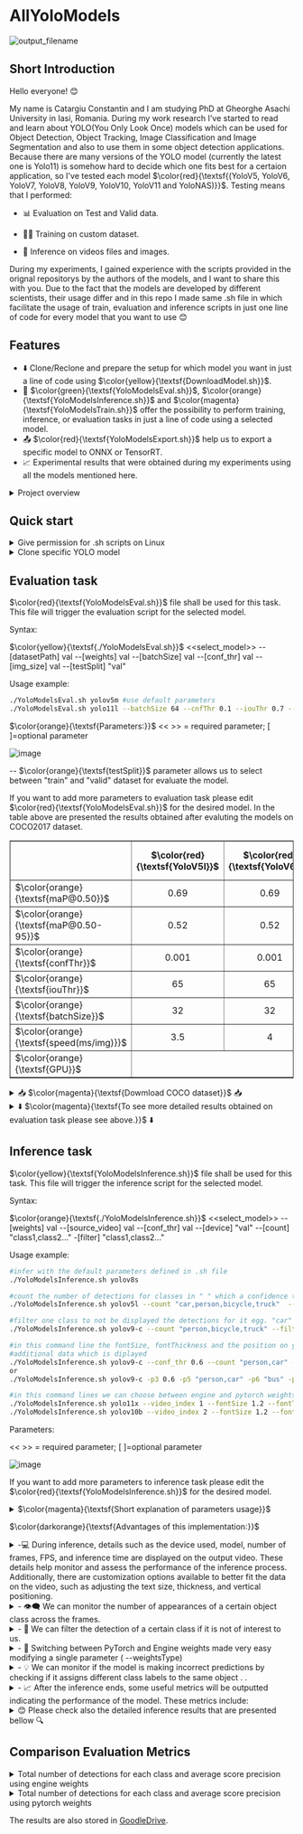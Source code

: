 # AllYoloModels
![output_filename](https://github.com/CostiCatargiu/AllYoloModels/assets/70476115/a8979dcb-2bb6-4f15-b4f9-10b3f99a7452)



## Short Introduction
Hello everyone! 😊

My name is Catargiu Constantin and I am studying PhD at Gheorghe Asachi University in Iasi, Romania. During my work research I've started to read and learn about YOLO(You Only Look Once) models which can be used for Object Detection, Object  Tracking, Image Classification and Image Segmentation and also to use them in some object detection applications. Because there are many versions of the YOLO model (currently the latest one is Yolo11) is somehow hard to decide which one fits best for a certaion application, so I've tested each model  $\color{red}{\textsf{(YoloV5, YoloV6, YoloV7, YoloV8, YoloV9, YoloV10, YoloV11 and YoloNAS)}}$. Testing means that I performed:

  - 📊 Evaluation on Test and Valid data.
  
  - 🏋️‍♂️ Training on custom dataset.
  
  - 🧠 Inference on videos files and images.

During my experiments, I gained experience with the scripts provided in the orignal repositorys by the authors of the models, and I want to share this with you. Due to the fact that the models are developed by different scientists, their  usage differ and in this repo I made same .sh file in which facilitate the usage of train, evaluation and inference scripts in just one line of code for every model that you want to use 😊

## Features

- ⬇️ Clone/Reclone and prepare the setup for which model you want in just a line of code using $\color{yellow}{\textsf{DownloadModel.sh}}$.
- 🔧 $\color{green}{\textsf{YoloModelsEval.sh}}$, $\color{orange}{\textsf{YoloModelsInference.sh}}$ and $\color{magenta}{\textsf{YoloModelsTrain.sh}}$ offer the possibility to perform training, inference, or evaluation tasks in just a line of code using a selected model.
- 📤 $\color{red}{\textsf{YoloModelsExport.sh}}$ help us to export a specific model to ONNX or TensorRT.
- 📈  Experimental results that were obtained during my experiments using all the models mentioned here.

<details>
  <summary>Project overview</summary>
After this repository is cloned the structure of the project will look like in the images bellow with the mention that the **YoloModels** directory is empty because no model is cloned there.

![image](https://github.com/CostiCatargiu/AllYoloModels/assets/70476115/76f8e45a-f182-48ff-860e-bf4094b66c2b) ![image](https://github.com/CostiCatargiu/AllYoloModels/assets/70476115/4aab8c84-1748-40bc-a399-fdecd570a6eb)

</details>

## Quick start

<details>
    <summary>Give permission for .sh scripts on Linux</summary>

  ```bash
  chmod +X DownloadModel.sh
  chmod +X YoloModelsEval.sh
  chmod +X YoloModelsInference.sh
  chmod +X YoloModelsTrain.sh
  chmod +X YoloModelsExport.sh

  ```

</details>

<details>
  <summary>Clone specific YOLO model</summary>
  
  To clone a specifi yolo model $\color{magenta}{\textsf{DownloadModel.sh}}$ is used that requires on parameter from the list  $\color{orange}{\textsf{(yolov5, yolov6, yolov7, yolov8, yolov9, yolov10, yolo11)}}$.
  
  ```bash
  ./DownloadModel.sh yolov5
  ```

Notice that first you clone the model, $\color{magenta}{\textsf{requirements.txt}}$ for it will be also installed.
After the model is cloned it will appear in $\color{magenta}{\textsf{YoloModels}}$ directory. If the model is already there and the script is executed a message will appear and ask if we want to reclone or no.

![image](https://github.com/CostiCatargiu/AllYoloModels/assets/70476115/ac73a342-45ef-4668-a298-0d481387bc18)

</details>


## Evaluation task

 $\color{red}{\textsf{YoloModelsEval.sh}}$ file shall be used for this task. This file will trigger the evaluation script for the selected model.

Syntax:

$\color{yellow}{\textsf{./YoloModelsEval.sh}}$ <<select_model>> --[datasetPath] val --[weights] val --[batchSize] val --[conf_thr] val --[img_size] val --[testSplit] "val"

Usage example:
  ```bash
 ./YoloModelsEval.sh yolov5m #use default parameters
 ./YoloModelsEval.sh yolo11l --batchSize 64 --cnfThr 0.1 --iouThr 0.7 --testSplit valid #custom parameters

```
$\color{orange}{\textsf{Parameters:}}$ 
 << >> = required parameter; [ ]=optional parameter

 ![image](https://github.com/CostiCatargiu/AllYoloModels/assets/70476115/2cf3f3c5-df09-402a-9194-ace8c400eb05)

 -- $\color{orange}{\textsf{testSplit}}$ parameter allows us to select between "train" and "valid" dataset for evaluate the model.

If you want to add more parameters to evaluation task please edit $\color{red}{\textsf{YoloModelsEval.sh}}$ for the desired model. In the table above are presented the results obtained after evaluting the models on COCO2017 dataset.  

<table border="1">
  <tr>
    <th></th>
    <th align="center">$\color{red}{\textsf{YoloV5l}}$</th>
    <th align="center">$\color{red}{\textsf{YoloV6l}}$</th>
    <th align="center">$\color{red}{\textsf{YoloV7}}$</th>
    <th align="center">$\color{red}{\textsf{YoloV8l}}$</th>
    <th align="center">$\color{red}{\textsf{YoloV9-e}}$</th>
    <th align="center">$\color{red}{\textsf{YoloV9-gelan-e}}$</th>
    <th align="center">$\color{red}{\textsf{YoloV10l}}$</th>
    <th align="center">$\color{red}{\textsf{Yolo11l}}$</th>
    
  </tr>
  <tr>
    <td>$\color{orange}{\textsf{maP@0.50}}$</td>
    <td align="center">0.69</td>
    <td align="center">0.69</td>
    <td align="center">0.69</td>
    <td align="center">0.71</td>
    <td align="center">0.73</td>
    <td align="center">0.72</td>
    <td align="center">0.70</td>
    <td align="center">0.68</td>

  </tr>
    <tr>
    <td>$\color{orange}{\textsf{maP@0.50-95}}$</td>
    <td align="center">0.52</td>
    <td align="center">0.52</td>
    <td align="center">0.50</td>
    <td align="center">0.57</td>
    <td align="center">0.56</td>
    <td align="center">0.55</td>
    <td align="center">0.54</td>
    <td align="center">0.53</td>
    
  </tr>
  
  <tr>
    <td>$\color{orange}{\textsf{confThr}}$</td>
    <td align="center">0.001</td>
    <td align="center">0.001</td>
    <td align="center">0.001</td>
    <td align="center">0.001</td>
    <td align="center">0.001</td>
    <td align="center">0.001</td>
    <td align="center">0.001</td>
    <td align="center">0.001</td>

  </tr>
  <tr>
    <td>$\color{orange}{\textsf{iouThr}}$</td>
    <td align="center">65</td>
    <td align="center">65</td>
    <td align="center">65</td>
    <td align="center">65</td>
    <td align="center">65</td>
    <td align="center">65</td>
    <td align="center">65</td>
    <td align="center">65</td>
  </tr>
    <tr>
    <td>$\color{orange}{\textsf{batchSize}}$</td>
    <td align="center">32</td>
    <td align="center">32</td>
    <td align="center">32</td>
    <td align="center">32</td>
    <td align="center">32</td>
    <td align="center">32</td>
    <td align="center">32</td>
    <td align="center">32</td>
  </tr>
    <tr>
    <td>$\color{orange}{\textsf{speed(ms/img)}}$</td>
    <td align="center">3.5</td>
    <td align="center">4</td>
    <td align="center">4.4</td>
    <td align="center">4</td>
    <td align="center">9.2</td>
    <td align="center">8</td>
    <td align="center">3.5</td>
    <td align="center">2.8</td>

  </tr>
  <tr>
    <td>$\color{orange}{\textsf{GPU}}$</td>
    <td colspan="7" align="center" >$\color{green}{\textsf{NVIDIA GeForce RTX 4090, 24209MiB}}$</td>
  </tr>
  
</table>

<details>
  <summary>📥 $\color{magenta}{\textsf{Dowmload COCO dataset}}$ 📥</summary>

To download COCO dataset you can use $\color{red}{\textsf{Utility/DatasetDownloadScripts/getcoco.sh}}$ .

The dataset will be downloaded in $\color{red}{\textsf{Utility/COCOdatasets}}$.

Please note that the labels for the testing set are not available, or at least I didn't find them. Another observation is that for YoloV6, we need to use bounding box format labels instead of polygon format labels for the evaluation task.

In the **get_coco.sh** script, we can select between downloading the train, test, valid, and segment data. By default, all datasets will be downloaded.

The YAML file for COCO dataset is located at path $\color{red}{\textsf{Utility/YAMLconfigs/coco.yaml}}$

Dataset size is around 27GB ( 5000 valid images, 40 670 test images and 118 287 train images)

![image](https://github.com/user-attachments/assets/94abb611-7d2e-435f-8930-3674077297f3)

</details>

<details>
  <summary>⬇️ $\color{magenta}{\textsf{To see more detailed results obtained on evaluation task please see above.}}$ ⬇️</summary>


<details>
  <summary>Evaluation on COCO dataset using yolov5l </summary>

![image](https://github.com/CostiCatargiu/AllYoloModels/assets/70476115/3993b392-1120-480a-ade3-823087e5e1e1)


</details>

<details>
  <summary>Evaluation on COCO dataset using yolov6l </summary>

![image](https://github.com/CostiCatargiu/AllYoloModels/assets/70476115/b001d8d6-bff8-4a23-bb70-bebd7420bd96)

![image](https://github.com/CostiCatargiu/AllYoloModels/assets/70476115/46c44ab4-03b2-4313-bbc9-44ec6ba20c53)

</details>


<details>
  <summary>Evaluation on COCO dataset using yolov7 </summary>

![image](https://github.com/CostiCatargiu/AllYoloModels/assets/70476115/5eb42bbf-2647-4fa3-b9b6-e17b928d34ea)

![image](https://github.com/CostiCatargiu/AllYoloModels/assets/70476115/b73ccf56-b06d-484b-ab70-ec0ea560dfaf)

</details>


<details>
  <summary>Evaluation on COCO dataset using yolov8l </summary>
  
  ![image](https://github.com/CostiCatargiu/AllYoloModels/assets/70476115/df790ffa-62d5-4ccf-a07d-6943d733b5f7)

![image](https://github.com/CostiCatargiu/AllYoloModels/assets/70476115/069538f6-fa61-462f-bcb9-f95a871dca38)


</details>

<details>
  <summary>Evaluation on COCO dataset using yolov9-e </summary>

![image](https://github.com/CostiCatargiu/AllYoloModels/assets/70476115/cb58d821-0462-4c93-93f6-e110cdf0582e)

</details>

<details>
  <summary>Evaluation on COCO dataset using yolov9_gelan-e </summary>

![image](https://github.com/CostiCatargiu/AllYoloModels/assets/70476115/451f47b8-ca6a-40b8-ac9b-5e5ef451738f)

</details>

<details>
  <summary>Evaluation on COCO dataset using yolov10l </summary>

![image](https://github.com/user-attachments/assets/aa676a38-2113-4046-b250-40226026366b)

</details>


<details>
  <summary>Evaluation on COCO dataset using yolo11l </summary>

![image](https://github.com/user-attachments/assets/2a830aa2-9dd7-46ea-a505-d387d1ec7629)

</details>

</details>

## Inference task

 $\color{yellow}{\textsf{YoloModelsInference.sh}}$ file shall be used for this task. This file will trigger the inference script for the selected model.

Syntax:

$\color{orange}{\textsf{./YoloModelsInference.sh}}$   <<select_model>> --[weights] val --[source_video] val --[conf_thr] val --[device] "val" --[count] "class1,class2..." -[filter] "class1,class2..."

Usage example:
  ```bash
#infer with the default parameters defined in .sh file
 ./YoloModelsInference.sh yolov8s

 #count the number of detections for classes in " " which a confidence threshold of 0.5
 ./YoloModelsInference.sh yolov5l --count "car,person,bicycle,truck"  --conf_thr 0.5

#filter one class to not be displayed the detections for it egg. "car" class
 ./YoloModelsInference.sh yolov9-c --count "person,bicycle,truck" --filter "car"  --conf_thr 0.5

#in this command line the fontSize, fontThickness and the position on y_axes are configured for a better appearence in the image of the
#additional data which is diplayed 
./YoloModelsInference.sh yolov9-c --conf_thr 0.6 --count "person,car" --filter "bus" --fontSize 1 --fontThickness 3 --ypos 50
or
./YoloModelsInference.sh yolov9-c -p3 0.6 -p5 "person,car" -p6 "bus" -p7 1 -p8 3 -p9 50

#in this command lines we can choose between engine and pytorch weights to use for inference
./YoloModelsInference.sh yolo11x --video_index 1 --fontSize 1.2 --fontThickness 2 --ypos 34 --initialypos 20 --labelTextSize 2 --weightsType engine  --count "car,person"
./YoloModelsInference.sh yolov10b --video_index 2 --fontSize 1.2 --fontThickness 3 --ypos 36 --initialypos 20 --labelTextSize 4 --weightsType pytorch  --count "bus,truck,train"

```
Parameters: 

 << >> = required parameter; [ ]=optional parameter
 
![image](https://github.com/CostiCatargiu/AllYoloModels/assets/70476115/c67eaced-bf55-413e-9ad3-b2e68eba63f4)

If you want to add more parameters to inference task please edit the $\color{red}{\textsf{YoloModelsInference.sh}}$ for the desired model.


<details>
  <summary>$\color{magenta}{\textsf{Short explanation of parameters usage}}$</summary>
  

The image above shows a variety of parameters available for selection, depending on what we aim to achieve in the inference task.
1. $\color{orange}{\textsf{model}}$: the only mandatory parameter required to initiate the inference process. It specifies the version of the YOLO model to be used for the inference task. The available options for this parameter are shown in the image above. All subsequent parameters are optional, and default values will be used if they are not provided.
   
2. $\color{orange}{\textsf{-p1 || --weights}}$: This parameter specifies the path to the weights that wiil be used for the inference. Default value for this:  $\color{gray}{\textsf{/ExperimentalResults/YoloV.../weights/<model>.pt}}$.

3. $\color{orange}{\textsf{p2 || --source video}}$: This parameter specifies the path to the video that will be used for inference. To simplify the selection of the desired video for inference, all files have been placed in a specific directory. From there, one can choose a video by indicating its index in the list (the image above displays all my test videos along with their respective indexes). The index of the video is specified using the next parameter.

4. $\color{orange}{\textsf{-p3 || --video index}}$: This parameter is used to indicate the list index of the video that will be used for inference.

5. $\color{orange}{\textsf{-p4 || --conf thr}}$: This parameter is used to set the cofindence threshold for the detection. Will be processed only the predictions with a precision greater than this threshold.

6. $\color{orange}{\textsf{-p5 || --device}}$: This parameter indicates the devide which will be used for the inference. We can choose 0 for GPU or "cpu".

7. $\color{orange}{\textsf{-p6 || --count}}$: This parameter is essentially a list where you can specify certain classes that the model was trained on. Using this parameter allows you to count and display the number of detections for the specified classes in each frame. By default this option is disabled.

8. $\color{orange}{\textsf{-p7 || --filter}}$: This parameter is essentially a list where you can specify certain classes that the model was trained on. Using this parameter allows you to exclude the specified classes from being displayed in the inference output. By default, this option is disabled.

9. $\color{orange}{\textsf{-p8 || --fontSize}}$: This parameter allows you to configure the text dimensions of the information displayed during video inference. This is useful because video resolutions can vary, and the text may be too small or too large depending on the resolution.

10. $\color{orange}{\textsf{-p9 || --fontThickness}}$: Similar to the previous parameter.

11.  $\color{orange}{\textsf{-p10 || --ypos}}$: This parameter is related to -p8 and -p9 and allows you to modify the distance between lines of displayed information to better fit within the image.

12. $\color{orange}{\textsf{-p11 || --initialypos}}$: Initial position of text on y axis.

13. $\color{orange}{\textsf{-p12 || --labelTextColor}}$: This parameter allows you to change the label text color, which can be useful when the text color is hard to distinguish from the background.

14. $\color{orange}{\textsf{-p13 || --labelTextSize}}$: This parameter allows you to adjust the label text size, which can be useful for different video resolutions where the text on certain labels may not be clearly visible.

15. $\color{orange}{\textsf{-p14 || --nrCompareFrames}}$: This parameter set the number of consecutive frames that will be compared to see if we had false positive or wrong predictions.

16. $\color{orange}{\textsf{-p15 || --saveConfusedPred}}$: This parameter allow us to save the frames in wich we had wrong predictons, that can help to make a short analysis and see were the model is not so good.

17. $\color{orange}{\textsf{-p16 || --boxSimilarity}}$: This parameter dynamically defines the pixel threshold to determine whether two detections are considered mismatched.

18. $\color{orange}{\textsf{-p17 || --weightsType}}$: This parameter allows us to choose between Pytorch weights type or Engine weights type.

19. $\color{orange}{\textsf{-p18 || --display info}}$: This parameter allows us to display or not the text during Inference task

20. $\color{orange}{\textsf{-p19 || --thr metric}}$: This parameter sets a threshold for the metrics calculated after the inference process, based on the number of predictions per class and their confidence levels. Upon completion of the inference, a txt file with two tables will be generated: one displaying the number of predictions and their average precision for each class with a confidence greater than this threshold, and a second table with the same information for predictions with a confidence below this threshold.
</details>

$\color{darkorange}{\textsf{Advantages of this implementation:}}$

<details>
  <summary> -💻 During inference, details such as the device used, model, number of frames, FPS, and inference time are displayed on the output video. These details help monitor and assess the performance of the inference process. Additionally, there are customization options available to better fit the data on the video, such as adjusting the text size, thickness, and vertical positioning. </summary>

  ```bash
./YoloModelsInference.sh yolov8m --conf_thr 0.45 --count "car,person,bus,bicycle"  --labelTextColor "white" --fontSize 2 --fontThickness 2 --ypos 60 --video_index 15 --labelTextSize 2  --thr_metric 0.6
  ```
![image](https://github.com/CostiCatargiu/AllYoloModels/assets/70476115/ba75d996-1c6e-41bd-80de-42c3d3b9e0fd)

</details>


<details>
  <summary> - 👁️‍🗨️ We can monitor the number of appearances of a certain object class across the frames. </summary>
  
![image](https://github.com/CostiCatargiu/AllYoloModels/assets/70476115/a8d2612f-b584-48ff-8bc7-fb2da7ff501a)

</details>

  <details>
  <summary> - 🚫 We can filter the detection of a certain class if it is not of interest to us. </summary>
    
![image](https://github.com/CostiCatargiu/AllYoloModels/assets/70476115/22e8d381-8147-442e-a5b2-d47521270cc2)

</details>
  <details>
  <summary> - 🚀 Switching between PyTorch and Engine weights made  very easy modifying a single parameter ( --weightsType)  </summary>

  ```bash
#engine weights
./YoloModelsInference.sh yolov5m --video_index 1 --fontSize 1.8 --fontThickness 3 --ypos 50 --initialypos 20 --labelTextColor "white" --labelTextSize 6 --weightsType engine  --count "car,person,bicycle,bus,traffic light" 
 ```
![image](https://github.com/CostiCatargiu/AllYoloModels/assets/70476115/920384ff-3cab-4384-8bc7-3b82b62e5ec5)

  ```bash
#engine weights
./YoloModelsInference.sh yolov5m --video_index 1 --fontSize 1.8 --fontThickness 3 --ypos 50 --initialypos 20 --labelTextColor "white" --labelTextSize 6 --weightsType pytorch  --count "car,person,bicycle,bus,traffic light" 
 ```

![image](https://github.com/CostiCatargiu/AllYoloModels/assets/70476115/90b160c8-b631-48f5-935a-06eb5afaae64)

</details>

  <details>
  <summary> - 💡 We can monitor if the model is making incorrect predictions by checking if it assigns different class labels to the same object . . </summary>

Parameters:
 --nrCompareFrames=4 (default) 
 --boxSimilarity=5 (default)
 
In this example the model is making a missmatch between bycile and motorcycle.
  
![image](https://github.com/CostiCatargiu/AllYoloModels/assets/70476115/017ecffd-888c-417f-9743-0a8688b149b3)

![image](https://github.com/CostiCatargiu/AllYoloModels/assets/70476115/b41465e0-1e6b-4bbc-b100-062bb1176943)

![image](https://github.com/CostiCatargiu/AllYoloModels/assets/70476115/0c62f06b-3c2f-423e-be55-1d6e4d828640)

In this example the model is making a missmatch between bus and airplane.

![image](https://github.com/CostiCatargiu/AllYoloModels/assets/70476115/5422b26b-0cf1-4450-8f7a-0c1be28dca6f)

![image](https://github.com/CostiCatargiu/AllYoloModels/assets/70476115/cb197e93-bbec-49d0-a0b6-28e15f06b53f)

</details>
  <details>
  <summary>  - 📈 After the inference ends, some useful metrics will be outputted indicating the performance of the model. These metrics include: </summary>
    
    a. The total number of objects detected for all classes in the video.

    b. The total number of detections for each class over the frames.
        
    c. The average precision for each class over the frames.
    
    d. The average FramesPerSecond (FPS).

    e. The time for inference process.
These metrics are saved in TXT format and are automatically stored after each inference task at the following path: egg. $\color{darkorange}{\textsf{ExperimentalRresults/YoloV9/inferGelan/exp28/gelan-c.txt}}$

  <details>
  <summary> gelan-m.txt </summary>
    
![image](https://github.com/CostiCatargiu/AllYoloModels/assets/70476115/0dab65ca-873a-490c-9e65-b273d0ea7b97)
  </details>
  
  <details>
  <summary> yolov8m.txt </summary>
    
![image](https://github.com/CostiCatargiu/AllYoloModels/assets/70476115/f87050e1-6e49-4376-abe2-aa3a1aecdf16)

    
  </details>

  <details>
  <summary>yolov10b.txt </summary>
    
![image](https://github.com/CostiCatargiu/AllYoloModels/assets/70476115/c5bc660a-034c-48b6-af20-bc4e178e9eb0)
  </details>


Additionally, there's an option to create a separate TXT file that compares the results obtained from each model after inference.The key advantage of this new TXT file is that it structures the data into tables, enabling straightforward and efficient comparison of performance across different models. This tabular arrangement simplifies the analysis, allowing users to quickly assess and contrast the effectiveness of each model based on two metrics: average precision per class and total number of detection per class. This organized format is especially beneficial for identifying the most suitable model for specific tasks or environments.

To generate this new metric we need to follow 2 steps:
1. Put the .txt files that you want to compare at the following path: $\color{darkorange}{\textsf{ExperimentalResults/Metrics/}}$
2. Execute the .py script:  $\color{darkorange}{\textsf{Utils/Scripts/generatemetric.py}}$. The script will generate a $\color{darkorange}{\textsf{Utils/Scripts/metric.txt}}$ file that contains the compared data for the models selected. 

![image](https://github.com/CostiCatargiu/AllYoloModels/assets/70476115/b24d2eb6-a96e-4e34-ba1a-6bb5d1246747)


![image](https://github.com/CostiCatargiu/AllYoloModels/assets/70476115/b763f625-ee66-4279-853f-c3178e562459)


</details>


</details>

  <details>
  <summary> 😊 Please check also the detailed inference results that are presented bellow 🔍 </summary>

<details>
  <summary> Compariston between results obtained after inference on video using all 6 models </summary>

<table border="1">
  <tr>
    <th></th>
    <th align="center">$\color{red}{\textsf{classes}}$</th>
    <th align="center">$\color{red}{\textsf{YoloV5l}}$</th>
    <th align="center">$\color{red}{\textsf{YoloV6l}}$</th>
    <th align="center">$\color{red}{\textsf{YoloV7}}$</th>
    <th align="center">$\color{red}{\textsf{YoloV8l}}$</th>
    <th align="center">$\color{red}{\textsf{YoloV9-c}}$</th>
    <th align="center">$\color{red}{\textsf{YoloV9-gelan-c}}$</th>
  </tr>

  <tr>
    <td>$\color{orange}{\textsf{nrDetects}}$</td>
    <td>$\color{orange}{\textsf{person}}$</td>
    <td align="center">9779</td>
    <td align="center">10385</td>
    <td align="center">10962</td>
    <td align="center">9924</td>
    <td align="center">10009</td>
    <td align="center">13342</td>
  </tr>
    <tr>
    <td>$\color{orange}{\textsf{avgConf}}$</td>
    <td>$\color{orange}{\textsf{person}}$</td>
    <td align="center">0.55</td>
    <td align="center">0.67</td>
    <td align="center">0.57</td>
    <td align="center">0.68</td>
    <td align="center">0.58</td>
    <td align="center">0.59</td>
  </tr>
  <tr>
    <td>$\color{orange}{\textsf{nrDetects}}$</td>
    <td>$\color{orange}{\textsf{bicycle}}$</td>
    <td align="center">1909</td>
    <td align="center">1656</td>
    <td align="center">1984</td>
    <td align="center">1567</td>
    <td align="center">1361</td>
    <td align="center">2644</td>
  </tr>
    <tr>
    <td>$\color{orange}{\textsf{avgConf}}$</td>
    <td>$\color{orange}{\textsf{bicycle}}$</td>
    <td align="center">0.60</td>
    <td align="center">0.83</td>
    <td align="center">0.65</td>
    <td align="center">0.54</td>
    <td align="center">0.65</td>
    <td align="center">0.68</td>
  </tr>
  <tr>
    <td>$\color{orange}{\textsf{nrDetects}}$</td>
    <td>$\color{orange}{\textsf{car}}$</td>
    <td align="center">16668</td>
    <td align="center">14124</td>
    <td align="center">13396</td>
    <td align="center">13482</td>
    <td align="center">13514</td>
    <td align="center">15156</td>
  </tr>
    <tr>
    <td>$\color{orange}{\textsf{avgConf}}$</td>
    <td>$\color{orange}{\textsf{car}}$</td>
    <td align="center">0.71</td>
    <td align="center">0.70</td>
    <td align="center">0.76</td>
    <td align="center">0.75</td>
    <td align="center">0.74</td>
    <td align="center">0.76</td>
  </tr>
    <tr>
    <td>$\color{orange}{\textsf{nrDetects}}$</td>
    <td>$\color{orange}{\textsf{truck}}$</td>
    <td align="center">2586</td>
    <td align="center">4664</td>
    <td align="center">5880</td>
    <td align="center">4167</td>
    <td align="center">4710</td>
    <td align="center">6391</td>
  </tr>
    <tr>
    <td>$\color{orange}{\textsf{avgConf}}$</td>
    <td>$\color{orange}{\textsf{truck}}$</td>
    <td align="center">0.88</td>
    <td align="center">0.75</td>
    <td align="center">0.89</td>
    <td align="center">0.73</td>
    <td align="center">0.86</td>
    <td align="center">0.86</td>
  </tr>
    <tr>
    <td>$\color{orange}{\textsf{nrDetects}}$</td>
    <td>$\color{orange}{\textsf{bus}}$</td>
    <td align="center">2008</td>
    <td align="center">2175</td>
    <td align="center">1534</td>
    <td align="center">1919</td>
    <td align="center">1712</td>
    <td align="center">1660</td>
  </tr>
    <tr>
    <td>$\color{orange}{\textsf{avgConf}}$</td>
    <td>$\color{orange}{\textsf{bus}}$</td>
    <td align="center">0.85</td>
    <td align="center">0.83</td>
    <td align="center">0.86</td>
    <td align="center">0.79</td>
    <td align="center">0.83</td>
    <td align="center">0.83</td>
  </tr>
      <tr>
    <td>$\color{orange}{\textsf{nrDetects}}$</td>
    <td>$\color{orange}{\textsf{traffic light}}$</td>
    <td align="center">1272</td>
    <td align="center">861</td>
    <td align="center">1456</td>
    <td align="center">918</td>
    <td align="center">1007</td>
    <td align="center">3278</td>
  </tr>
    <tr>
    <td>$\color{orange}{\textsf{avgConf}}$</td>
    <td>$\color{orange}{\textsf{traffic light}}$</td>
    <td align="center">0.90</td>
    <td align="center">0.78</td>
    <td align="center">0.92</td>
    <td align="center">0.61</td>
    <td align="center">0.89</td>
    <td align="center">0.90</td>
  </tr>
      <tr>
    <td>$\color{orange}{\textsf{nrDetects}}$</td>
    <td>$\color{orange}{\textsf{motorcycle}}$</td>
    <td align="center">703</td>
    <td align="center">194</td>
    <td align="center">334</td>
    <td align="center">349</td>
    <td align="center">84</td>
    <td align="center">1640</td>
  </tr>
    <tr>
    <td>$\color{orange}{\textsf{avgConf}}$</td>
    <td>$\color{orange}{\textsf{motorcycle}}$</td>
    <td align="center">0.83</td>
    <td align="center">0.7</td>
    <td align="center">0.86</td>
    <td align="center">0.56</td>
    <td align="center">0.79</td>
    <td align="center">0.82</td>
  </tr>
      <tr>
    <td>$\color{orange}{\textsf{nrDetects}}$</td>
    <td>$\color{orange}{\textsf{backpack}}$</td>
    <td align="center">134</td>
    <td align="center">0</td>
    <td align="center">8</td>
    <td align="center">7</td>
    <td align="center">1</td>
    <td align="center">139</td>
  </tr>
    <tr>
    <td>$\color{orange}{\textsf{avgConf}}$</td>
    <td>$\color{orange}{\textsf{backpack}}$</td>
    <td align="center">0.90</td>
    <td align="center">0.00</td>
    <td align="center">0.93</td>
    <td align="center">0.54</td>
    <td align="center">0.91</td>
    <td align="center">0.91</td>
  </tr>
        <tr>
    <td>$\color{orange}{\textsf{nrDetects}}$</td>
    <td>$\color{orange}{\textsf{stop sign}}$</td>
    <td align="center">274</td>
    <td align="center">74</td>
    <td align="center">16</td>
    <td align="center">0</td>
    <td align="center">0.72</td>
    <td align="center">112</td>
  </tr>
    <tr>
    <td>$\color{orange}{\textsf{avgConf}}$</td>
    <td>$\color{orange}{\textsf{stops sign}}$</td>
    <td align="center">0.89</td>
    <td align="center">0.7</td>
    <td align="center">0.91</td>
    <td align="center">0.00</td>
    <td align="center">0.72</td>
    <td align="center">0.91</td>
  </tr>
    <tr>
    <td>$\color{orange}{\textsf{nrDetects}}$</td>
    <td>$\color{orange}{\textsf{suitcase}}$</td>
    <td align="center">0</td>
    <td align="center">0</td>
    <td align="center">0</td>
    <td align="center">0</td>
    <td align="center">0</td>
    <td align="center">41</td>
  </tr>
    <tr>
    <td>$\color{orange}{\textsf{avgConf}}$</td>
    <td>$\color{orange}{\textsf{suitcase}}$</td>
    <td align="center">0.00</td>
    <td align="center">0.00</td>
    <td align="center">0.00</td>
    <td align="center">0.00</td>
    <td align="center">0.00</td>
    <td align="center">0.92</td>
  </tr>
      <tr>
    <td>$\color{orange}{\textsf{nrDetects}}$</td>
    <td>$\color{orange}{\textsf{potted plant}}$</td>
    <td align="center">14</td>
    <td align="center">0</td>
    <td align="center">0</td>
    <td align="center">6</td>
    <td align="center">0.72</td>
    <td align="center">1</td>
  </tr>
    <tr>
    <td>$\color{orange}{\textsf{avgConf}}$</td>
    <td>$\color{orange}{\textsf{potted plant}}$</td>
    <td align="center">0.89</td>
    <td align="center">0.00</td>
    <td align="center">0.00</td>
    <td align="center">0.54</td>
    <td align="center">0.00</td>
    <td align="center">0.92</td>
  </tr>
        <tr>
    <td>$\color{orange}{\textsf{nrDetects}}$</td>
    <td>$\color{orange}{\textsf{bird}}$</td>
    <td align="center">3</td>
    <td align="center">0</td>
    <td align="center">0</td>
    <td align="center">0</td>
    <td align="center">0</td>
    <td align="center">11</td>
  </tr>
    <tr>
    <td>$\color{orange}{\textsf{avgConf}}$</td>
    <td>$\color{orange}{\textsf{bird}}$</td>
    <td align="center">0.89</td>
    <td align="center">0.00</td>
    <td align="center">0.00</td>
    <td align="center">0.00</td>
    <td align="center">0.00</td>
    <td align="center">0.92</td>
  </tr>
        <tr>
    <td>$\color{orange}{\textsf{nrDetects}}$</td>
    <td>$\color{orange}{\textsf{handbag}}$</td>
    <td align="center">2</td>
    <td align="center">39</td>
    <td align="center">127</td>
    <td align="center">4</td>
    <td align="center">40</td>
    <td align="center">143</td>
  </tr>
    <tr>
    <td>$\color{orange}{\textsf{avgConf}}$</td>
    <td>$\color{orange}{\textsf{handbag}}$</td>
    <td align="center">0.89</td>
    <td align="center">0.63</td>
    <td align="center">0.92</td>
    <td align="center">0.53</td>
    <td align="center">0.89</td>
    <td align="center">0.91</td>
  </tr>
      <tr>
    <td>$\color{orange}{\textsf{nrDetects}}$</td>
    <td>$\color{orange}{\textsf{train}}$</td>
    <td align="center">4</td>
    <td align="center">0</td>
    <td align="center">0</td>
    <td align="center">0</td>
    <td align="center">0.72</td>
    <td align="center">0</td>
  </tr>
    <tr>
    <td>$\color{orange}{\textsf{avgConf}}$</td>
    <td>$\color{orange}{\textsf{train}}$</td>
    <td align="center">0.86</td>
    <td align="center">0.00</td>
    <td align="center">0.00</td>
    <td align="center">0.00</td>
    <td align="center">0.00</td>
    <td align="center">0.00</td>
  </tr>
        <tr>
    <td colspan="2" align="center" >$\color{ORANGE}{\textsf{Total detections}}$</td>
    <td align="center">35356</td>
    <td align="center">34622</td>
    <td align="center">34897</td>
    <td align="center">32363</td>
    <td align="center">32439</td>
    <td align="center">44549</td>  
    </tr>
      <tr>
    <td colspan="2" align="center" >$\color{ORANGE}{\textsf{Average FPS}}$</td>
    <td align="center">216</td>
    <td align="center">136</td>
    <td align="center">285</td>
    <td align="center">150</td>
    <td align="center">107</td>
    <td align="center">75</td>  
    </tr>
  <tr>
    <td colspan="2" align="center" >$\color{orange}{\textsf{GPU}}$</td>
    <td colspan="7" align="center" >$\color{green}{\textsf{NVIDIA GeForce RTX 4090, 24209MiB}}$</td>
  </tr>
  
</table>

</details>

<details>
  <summary> Inference on video using yolov5m engine and pytorch weights </summary>

  ```bash
#engine weights
./YoloModelsInference.sh yolov5m --video_index 1 --fontSize 1.8 --fontThickness 3 --ypos 50 --initialypos 20 --labelTextColor "white" --labelTextSize 6 --weightsType engine  --count "car,person,bicycle,bus,traffic light" 
 ```
![image](https://github.com/CostiCatargiu/AllYoloModels/assets/70476115/45b842e3-758b-4afe-9ae3-36125846cb7b)


![image](https://github.com/CostiCatargiu/AllYoloModels/assets/70476115/54e9df06-f6c9-401b-9efe-6ce78c932e4f)

  ```bash
#pytorch weights
 ./YoloModelsInference.sh yolov5m --video_index 1 --fontSize 1.8 --fontThickness 3 --ypos 50 --initialypos 20 --labelTextColor "white" --labelTextSize 6 --weightsType pytorch  --count "car,person,bicycle,bus,traffic light" 
 ```

![image](https://github.com/CostiCatargiu/AllYoloModels/assets/70476115/79ad0b6d-8484-401b-9185-5dd2554104a3)

![image](https://github.com/CostiCatargiu/AllYoloModels/assets/70476115/d862cf11-e130-4653-bd95-6d8b1bcb17af)

</details>


<details>
  <summary> Inference on video using yolov6s engine and pytorch weights </summary>

  ```bash
#engine weights
./YoloModelsInference.sh yolov6s --video_index 1 --fontSize 1.8 --fontThickness 3 --ypos 50 --initialypos 20 --labelTextColor "white" --labelTextSize 6 --weightsType engine  --count "car,person,bicycle,bus,traffic light" 
 ```
![image](https://github.com/CostiCatargiu/AllYoloModels/assets/70476115/45b842e3-758b-4afe-9ae3-36125846cb7b)


![image](https://github.com/CostiCatargiu/AllYoloModels/assets/70476115/344845ae-bd2b-42d3-a297-d34050492367)

  ```bash
#pytorch weights
 ./YoloModelsInference.sh yolov6m --video_index 1 --fontSize 1.8 --fontThickness 3 --ypos 50 --initialypos 20 --labelTextColor "white" --labelTextSize 6 --weightsType pytorch  --count "car,person,bicycle,bus,traffic light" 
 ```

![image](https://github.com/CostiCatargiu/AllYoloModels/assets/70476115/79ad0b6d-8484-401b-9185-5dd2554104a3)

![image](https://github.com/CostiCatargiu/AllYoloModels/assets/70476115/82f32130-cbbd-438f-be8e-0f65145e5f95)

</details>


<details>
  <summary> Inference on video using yolov7 engine and pytorch weights </summary>

  ```bash
#engine weights
./YoloModelsInference.sh yolov7 --video_index 1 --fontSize 1.8 --fontThickness 3 --ypos 50 --initialypos 20 --labelTextColor "white" --labelTextSize 6 --weightsType engine  --count "car,person,bicycle,bus,traffic light" 
 ```
![image](https://github.com/CostiCatargiu/AllYoloModels/assets/70476115/7f851c87-c7f3-4583-9ffc-fb5eaa28b142)


![image](https://github.com/CostiCatargiu/AllYoloModels/assets/70476115/36951eb1-cb46-4308-99b8-f93c3a7e4fd2)

  ```bash
#pytorch weights
 ./YoloModelsInference.sh yolov7 --video_index 1 --fontSize 1.8 --fontThickness 3 --ypos 50 --initialypos 20 --labelTextColor "white" --labelTextSize 6 --weightsType pytorch  --count "car,person,bicycle,bus,traffic light" 
 ```

![image](https://github.com/CostiCatargiu/AllYoloModels/assets/70476115/f9fa971f-a28e-4c98-885b-19890cc471b0)

![image](https://github.com/CostiCatargiu/AllYoloModels/assets/70476115/a9ff4153-b846-4866-88b2-160b7cacd8bc)

</details>

<details>
  <summary> Inference on video using yolov8m engine and pytorch weights </summary>

  ```bash
#engine weights
./YoloModelsInference.sh yolov8m --video_index 1 --fontSize 1.8 --fontThickness 3 --ypos 50 --initialypos 20 --labelTextColor "white" --labelTextSize 6 --weightsType engine  --count "car,person,bicycle,bus,traffic light" 
 ```
![image](https://github.com/CostiCatargiu/AllYoloModels/assets/70476115/8d37da0d-a60c-4f1c-ae91-7ef350c76151)

![image](https://github.com/CostiCatargiu/AllYoloModels/assets/70476115/067de1c9-2dc6-454e-8529-141e8c182323)

  ```bash
#pytorch weights
 ./YoloModelsInference.sh yolov8m --video_index 1 --fontSize 1.8 --fontThickness 3 --ypos 50 --initialypos 20 --labelTextColor "white" --labelTextSize 6 --weightsType pytorch  --count "car,person,bicycle,bus,traffic light" 
 ```

![image](https://github.com/CostiCatargiu/AllYoloModels/assets/70476115/ee8e3011-c189-47d9-ae71-2181373ccc4b)

![image](https://github.com/CostiCatargiu/AllYoloModels/assets/70476115/191d3a7f-0a39-4983-adf6-22a8de5ed9b6)

</details>

<details>
  <summary> Inference on video using yolov9-m engine and pytorch weights </summary>

  ```bash
#engine weights
./YoloModelsInference.sh yolov9-m --video_index 1 --fontSize 1.8 --fontThickness 3 --ypos 50 --initialypos 20 --labelTextColor "white" --labelTextSize 6 --weightsType engine  --count "car,person,bicycle,bus,traffic light" 
 ```
![image](https://github.com/CostiCatargiu/AllYoloModels/assets/70476115/90061c46-6542-4bec-bd44-3db13ad46838)


![image](https://github.com/CostiCatargiu/AllYoloModels/assets/70476115/df46363a-7699-4546-90a8-e8f06b8fe671)

  ```bash
#pytorch weights
 ./YoloModelsInference.sh yolov9-m --video_index 1 --fontSize 1.8 --fontThickness 3 --ypos 50 --initialypos 20 --labelTextColor "white" --labelTextSize 6 --weightsType pytorch  --count "car,person,bicycle,bus,traffic light" 
 ```

![image](https://github.com/CostiCatargiu/AllYoloModels/assets/70476115/2cae4226-9725-49b6-9c92-1f616ee5f146)

![image](https://github.com/CostiCatargiu/AllYoloModels/assets/70476115/df916696-7233-4e46-97d0-50f13b0f6a1a)

</details>

<details>
  <summary> Inference on video using gelan-m engine and pytorch weights </summary>

  ```bash
#engine weights
./YoloModelsInference.sh gelan-m --video_index 1 --fontSize 1.8 --fontThickness 3 --ypos 50 --initialypos 20 --labelTextColor "white" --labelTextSize 6 --weightsType engine  --count "car,person,bicycle,bus,traffic light" 
 ```
![image](https://github.com/CostiCatargiu/AllYoloModels/assets/70476115/85338f36-725e-4a94-bfc9-c00ee65ff2a5)


![image](https://github.com/CostiCatargiu/AllYoloModels/assets/70476115/97c1ceb7-5716-4469-ab5e-cdb4a16f5b49)

  ```bash
#pytorch weights
 ./YoloModelsInference.sh gelan-m --video_index 1 --fontSize 1.8 --fontThickness 3 --ypos 50 --initialypos 20 --labelTextColor "white" --labelTextSize 6 --weightsType pytorch  --count "car,person,bicycle,bus,traffic light" 
 ```

![image](https://github.com/CostiCatargiu/AllYoloModels/assets/70476115/a3a06584-9ab3-4aed-ae41-81ed4f2056be)

![image](https://github.com/CostiCatargiu/AllYoloModels/assets/70476115/247261c8-5002-4892-b705-66a5027665f4)

</details>


<details>
  <summary> Inference on video using yolov10b engine and pytorch weights </summary>

  ```bash
#engine weights
./YoloModelsInference.sh yolov10b --video_index 1 --fontSize 1.8 --fontThickness 3 --ypos 50 --initialypos 20 --labelTextColor "white" --labelTextSize 6 --weightsType engine  --count "car,person,bicycle,bus,traffic light" 
 ```
![image](https://github.com/CostiCatargiu/AllYoloModels/assets/70476115/b0ca25e4-dd37-44ef-8274-7366216f16e8)


![image](https://github.com/CostiCatargiu/AllYoloModels/assets/70476115/227eb041-ec3f-41fd-8a63-9108867ed41f)

  ```bash
#pytorch weights
 ./YoloModelsInference.sh yolov10b --video_index 1 --fontSize 1.8 --fontThickness 3 --ypos 50 --initialypos 20 --labelTextColor "white" --labelTextSize 6 --weightsType pytorch  --count "car,person,bicycle,bus,traffic light" 
 ```

![image](https://github.com/CostiCatargiu/AllYoloModels/assets/70476115/20fa6841-c21c-4997-9877-d20a427bddc3)

![image](https://github.com/CostiCatargiu/AllYoloModels/assets/70476115/285a6aab-8eba-4cc2-b3ca-16f623262602)

</details>
</details>

## Comparison Evaluation Metrics

<details>
  <summary> Total number of detections for each class and average score precision using engine weights  </summary>

![image](https://github.com/CostiCatargiu/AllYoloModels/assets/70476115/4f5542b2-06d7-4f4e-8f53-7dcb92c7c5bd)

![image](https://github.com/CostiCatargiu/AllYoloModels/assets/70476115/e2acb2e5-ac71-42eb-b642-545e79f1d6ee)

</details>
<details>
  <summary> Total number of detections for each class and average score precision using pytorch weights  </summary>
  
![image](https://github.com/CostiCatargiu/AllYoloModels/assets/70476115/76345c84-b146-4f56-9e24-44e5189eed4a)

![image](https://github.com/CostiCatargiu/AllYoloModels/assets/70476115/24b4b8b8-2cb5-499e-8a9b-ca9013e98daf)

</details>

The results are also stored in [GoodleDrive](https://drive.google.com/drive/folders/1Owg6Gd3stiNBYRch9avVK_r4GuGfNJOk?usp=sharing).

